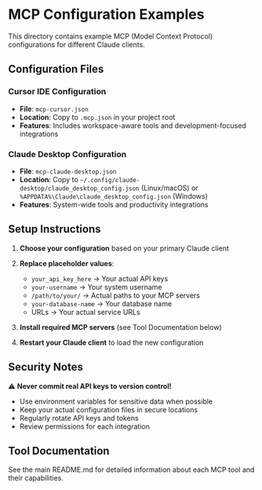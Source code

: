# MCP Configuration Examples

This directory contains example MCP (Model Context Protocol) configurations for different Claude clients.

## Configuration Files

### Cursor IDE Configuration
- **File**: `mcp-cursor.json`
- **Location**: Copy to `.mcp.json` in your project root
- **Features**: Includes workspace-aware tools and development-focused integrations

### Claude Desktop Configuration  
- **File**: `mcp-claude-desktop.json`
- **Location**: Copy to `~/.config/claude-desktop/claude_desktop_config.json` (Linux/macOS) or `%APPDATA%\Claude\claude_desktop_config.json` (Windows)
- **Features**: System-wide tools and productivity integrations

## Setup Instructions

1. **Choose your configuration** based on your primary Claude client
2. **Replace placeholder values**:
   - `your_api_key_here` → Your actual API keys
   - `your-username` → Your system username
   - `/path/to/your/` → Actual paths to your MCP servers
   - `your-database-name` → Your database name
   - URLs → Your actual service URLs

3. **Install required MCP servers** (see Tool Documentation below)
4. **Restart your Claude client** to load the new configuration

## Security Notes

⚠️ **Never commit real API keys to version control!**

- Use environment variables for sensitive data when possible
- Keep your actual configuration files in secure locations
- Regularly rotate API keys and tokens
- Review permissions for each integration

## Tool Documentation

See the main README.md for detailed information about each MCP tool and their capabilities.
